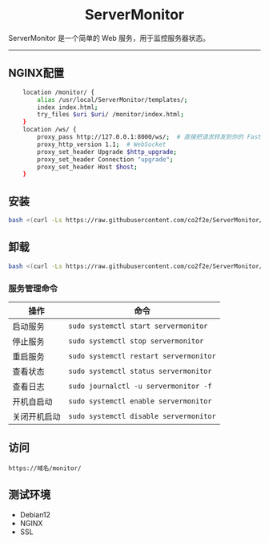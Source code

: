 <h1 align="center">
  ServerMonitor
</h1>
ServerMonitor 是一个简单的 Web 服务，用于监控服务器状态。

<hr>

## NGINX配置
```bash
    location /monitor/ {
        alias /usr/local/ServerMonitor/templates/;
        index index.html;
        try_files $uri $uri/ /monitor/index.html;
    }
    location /ws/ {
        proxy_pass http://127.0.0.1:8000/ws/;  # 直接把请求转发到你的 FastAPI 服务器
        proxy_http_version 1.1;  # WebSocket 
        proxy_set_header Upgrade $http_upgrade;  
        proxy_set_header Connection "upgrade";  
        proxy_set_header Host $host;
    }
```
## 安装
```bash
bash <(curl -Ls https://raw.githubusercontent.com/co2f2e/ServerMonitor/main/install_servermonitor.sh)
```
## 卸载
```bash
bash <(curl -Ls https://raw.githubusercontent.com/co2f2e/ServerMonitor/main/uninstall_servermonitor.sh)
```
### 服务管理命令
| 操作         | 命令                                                        |
|--------------|-------------------------------------------------------------|
| 启动服务     | ```sudo systemctl start servermonitor```                      |
| 停止服务     | ```sudo systemctl stop servermonitor```                       |
| 重启服务     | ```sudo systemctl restart servermonitor```                    |
| 查看状态     | ```sudo systemctl status servermonitor```                     |
| 查看日志     | ```sudo journalctl -u servermonitor -f```                     |
| 开机自启动   | ```sudo systemctl enable servermonitor```                     |
| 关闭开机启动 | ```sudo systemctl disable servermonitor```                    |
## 访问
`https://域名/monitor/`
## 测试环境
* Debian12
* NGINX
* SSL

